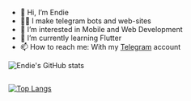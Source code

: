 - 👋 Hi, I’m Endie
- 👨‍💻 I make telegram bots and web-sites
- 👀 I’m interested in Mobile and Web Development
- 🌱 I’m currently learning Flutter
- 📫 How to reach me: With my <a href="t.me/ImEndie" target="_blank">Telegram</a> account

![Endie's GitHub stats](https://github-readme-stats.vercel.app/api?username=ImEndie&count_private=true&show_icons=true&theme=synthwave)

## 


[![Top Langs](https://github-readme-stats.vercel.app/api/top-langs/?username=ImEndie&theme=synthwave)](https://github.com/anuraghazra/github-readme-stats)

<!---
ImEndie/ImEndie is a ✨ special ✨ repository because its `README.md` (this file) appears on your GitHub profile.
You can click the Preview link to take a look at your changes.
--->
